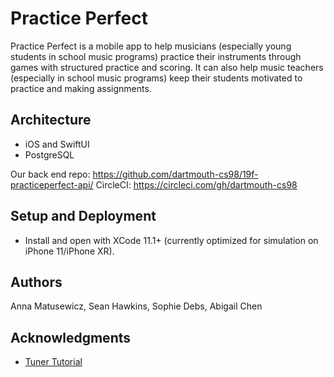 # Practice Perfect

Practice Perfect is a mobile app to help musicians (especially young students in school music programs) practice their instruments through games with structured practice and scoring. It can also help music teachers (especially in school music programs) keep their students motivated to practice and making assignments.



## Architecture

* iOS and SwiftUI
* PostgreSQL

Our back end repo: https://github.com/dartmouth-cs98/19f-practiceperfect-api/
CircleCI: https://circleci.com/gh/dartmouth-cs98



## Setup and Deployment

* Install and open with XCode 11.1+ (currently optimized for simulation on iPhone 11/iPhone XR).



## Authors

Anna Matusewicz, Sean Hawkins, Sophie Debs, Abigail Chen



## Acknowledgments
* [Tuner Tutorial](http://shinerightstudio.com/posts/ios-tuner-app-using-audiokit/)
